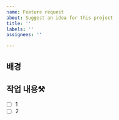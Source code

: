 ```yaml
---
name: Feature request
about: Suggest an idea for this project
title: ''
labels: ''
assignees: ''

---
```


## 배경

## 작업 내용⚒️
- [ ] 1
- [ ] 2

